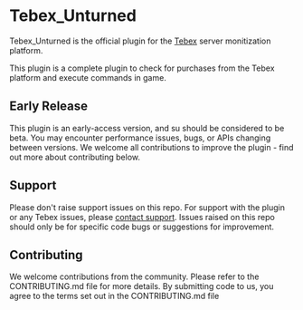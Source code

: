 # Tebex_Unturned

Tebex_Unturned is the official plugin for the [Tebex](https://www.tebex.io) server monitization platform.

This plugin is a complete plugin to check for purchases from the Tebex platform and execute commands in game.

## Early Release

This plugin is an early-access version, and su should be considered to be beta. You may encounter performance issues, bugs, or APIs changing between versions. We welcome all contributions to improve the plugin - find out more about contributing below.

## Support

Please don't raise support issues on this repo. For support with the plugin or any Tebex issues, please [contact support](http://help.buycraft.net). Issues raised on this repo should only be for specific code bugs or suggestions for improvement.

## Contributing

We welcome contributions from the community. Please refer to the CONTRIBUTING.md file for more details. By submitting code to us, you agree to the
terms set out in the CONTRIBUTING.md file
